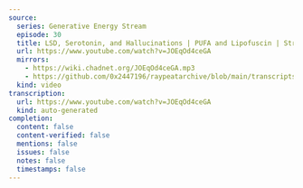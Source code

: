 ```yaml
---
source:
  series: Generative Energy Stream
  episode: 30
  title: LSD, Serotonin, and Hallucinations | PUFA and Lipofuscin | Strategy of Tension | William Blake
  url: https://www.youtube.com/watch?v=JOEqOd4ceGA
  mirrors:
    - https://wiki.chadnet.org/JOEqOd4ceGA.mp3
    - https://github.com/0x2447196/raypeatarchive/blob/main/transcripts/%2330%EF%BC%9A%20LSD%2C%20Serotonin%2C%20and%20Hallucinations%20%EF%BD%9C%20PUFA%20and%20Lipofuscin%20%EF%BD%9C%20Strategy%20of%20Tension%20%EF%BD%9C%20William%20Blake%20%5BJOEqOd4ceGA%5D.vtt
  kind: video
transcription:
  url: https://www.youtube.com/watch?v=JOEqOd4ceGA
  kind: auto-generated
completion:
  content: false
  content-verified: false
  mentions: false
  issues: false
  notes: false
  timestamps: false
---
```

